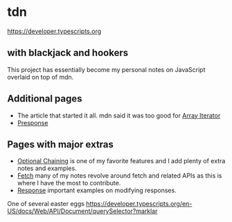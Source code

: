 # tdn
https://developer.typescripts.org
## with blackjack and hookers
This project has essentially become my personal notes on JavaScript overlaid on top of mdn.

## Additional pages
 - The article that started it all. mdn said it was too good for [Array Iterator](https://developer.typescripts.org/en-US/docs/Web/JavaScript/Reference/Global_Objects/Array_Iterator)
 - [Presponse](https://developer.typescripts.org/en-US/docs/Web/API/Response/Presponse)

## Pages with major extras
 - [Optional Chaining](https://developer.typescripts.org/en-US/docs/Web/JavaScript/Reference/Operators/Optional_chaining) is one of my favorite features and I add plenty of extra notes and examples.
 - [Fetch](https://developer.typescripts.org/en-US/docs/Web/API/Window/fetch) many of my notes revolve around fetch and related APIs as this is where I have the most to contribute.
 - [Response](https://developer.typescripts.org/en-US/docs/Web/API/Response) important examples on modifying responses.

One of several easter eggs https://developer.typescripts.org/en-US/docs/Web/API/Document/querySelector?marklar
